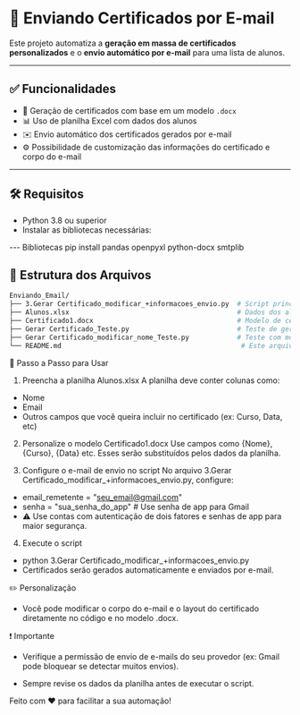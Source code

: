 # 📧 Enviando Certificados por E-mail

Este projeto automatiza a **geração em massa de certificados personalizados** e o **envio automático por e-mail** para uma lista de alunos.

---

## ✅ Funcionalidades

- 📄 Geração de certificados com base em um modelo `.docx`
- 📊 Uso de planilha Excel com dados dos alunos
- ✉️ Envio automático dos certificados gerados por e-mail
- ⚙️ Possibilidade de customização das informações do certificado e corpo do e-mail

---

## 🛠️ Requisitos

- Python 3.8 ou superior
- Instalar as bibliotecas necessárias:

 --- Bibliotecas
pip install pandas openpyxl python-docx smtplib

## 📁 Estrutura dos Arquivos

```bash
Enviando_Email/
├── 3.Gerar Certificado_modificar_+informacoes_envio.py  # Script principal
├── Alunos.xlsx                                          # Dados dos alunos
├── Certificado1.docx                                    # Modelo de certificado
├── Gerar Certificado_Teste.py                           # Teste de geração
├── Gerar Certificado_modificar_nome_Teste.py            # Teste com modificação de nome
└── README.md                                             # Este arquivo
```

🧾 Passo a Passo para Usar
1. Preencha a planilha Alunos.xlsx
A planilha deve conter colunas como:

- Nome
- Email
- Outros campos que você queira incluir no certificado (ex: Curso, Data, etc)

2. Personalize o modelo Certificado1.docx
Use campos como {Nome}, {Curso}, {Data} etc. Esses serão substituídos pelos dados da planilha.

3. Configure o e-mail de envio no script
No arquivo 3.Gerar Certificado_modificar_+informacoes_envio.py, configure:

- email_remetente = "seu_email@gmail.com"
- senha = "sua_senha_do_app"  # Use senha de app para Gmail
- ⚠️ Use contas com autenticação de dois fatores e senhas de app para maior segurança.

4. Execute o script

- python 3.Gerar Certificado_modificar_+informacoes_envio.py
- Certificados serão gerados automaticamente e enviados por e-mail.

✏️ Personalização
- Você pode modificar o corpo do e-mail e o layout do certificado diretamente no código e no modelo .docx.

❗ Importante
- Verifique a permissão de envio de e-mails do seu provedor (ex: Gmail pode bloquear se detectar muitos envios).

- Sempre revise os dados da planilha antes de executar o script.

Feito com ❤️ para facilitar a sua automação!
